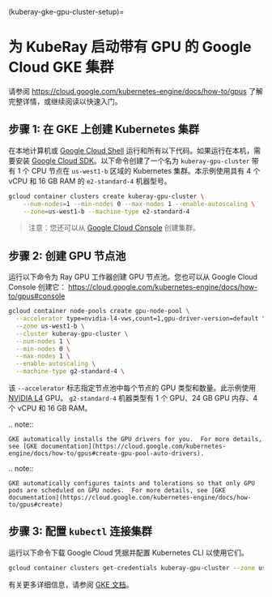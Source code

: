 (kuberay-gke-gpu-cluster-setup)=

# 为 KubeRay 启动带有 GPU 的 Google Cloud GKE 集群

请参阅 <https://cloud.google.com/kubernetes-engine/docs/how-to/gpus> 了解完整详情，或继续阅读以快速入门。

## 步骤 1: 在 GKE 上创建 Kubernetes 集群

在本地计算机或 [Google Cloud Shell](https://cloud.google.com/shell) 运行和所有以下代码。如果运行在本机，需要安装 [Google Cloud SDK](https://cloud.google.com/sdk/docs/install)。以下命令创建了一个名为 `kuberay-gpu-cluster` 带有 1 个 CPU 节点在 `us-west1-b` 区域的 Kubernetes 集群。本示例使用具有 4 个 vCPU 和 16 GB RAM 的  `e2-standard-4` 机器型号。

```sh
gcloud container clusters create kuberay-gpu-cluster \
    --num-nodes=1 --min-nodes 0 --max-nodes 1 --enable-autoscaling \
    --zone=us-west1-b --machine-type e2-standard-4
```

> 注意：您还可以从 [Google Cloud Console](https://console.cloud.google.com/kubernetes/list) 创建集群。

## 步骤 2: 创建 GPU 节点池

运行以下命令为 Ray GPU 工作器创建 GPU 节点池。您也可以从 Google Cloud Console 创建它： <https://cloud.google.com/kubernetes-engine/docs/how-to/gpus#console>

```sh
gcloud container node-pools create gpu-node-pool \
  --accelerator type=nvidia-l4-vws,count=1,gpu-driver-version=default \
  --zone us-west1-b \
  --cluster kuberay-gpu-cluster \
  --num-nodes 1 \
  --min-nodes 0 \
  --max-nodes 1 \
  --enable-autoscaling \
  --machine-type g2-standard-4 \
```

该 `--accelerator` 标志指定节点池中每个节点的 GPU 类型和数量。此示例使用 [NVIDIA L4](https://cloud.google.com/compute/docs/gpus#l4-gpus) GPU。 `g2-standard-4` 机器类型有 1 个 GPU、24 GB GPU 内存、4 个 vCPU 和 16 GB RAM。

.. note::

    GKE automatically installs the GPU drivers for you.  For more details, see [GKE documentation](https://cloud.google.com/kubernetes-engine/docs/how-to/gpus#create-gpu-pool-auto-drivers).

.. note::

    GKE automatically configures taints and tolerations so that only GPU pods are scheduled on GPU nodes.  For more details, see [GKE documentation](https://cloud.google.com/kubernetes-engine/docs/how-to/gpus#create)

## 步骤 3: 配置 `kubectl` 连接集群

运行以下命令下载 Google Cloud 凭据并配置 Kubernetes CLI 以使用它们。

```sh
gcloud container clusters get-credentials kuberay-gpu-cluster --zone us-west1-b
```

有关更多详细信息，请参阅 [GKE 文档](https://cloud.google.com/kubernetes-engine/docs/how-to/cluster-access-for-kubectl)。
